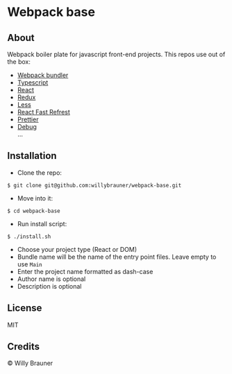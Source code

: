 # Webpack base

## About

Webpack boiler plate for javascript front-end projects. This repos use out of the box:

- [Webpack bundler](https://webpack.js.org/)
- [Typescript](https://www.typescriptlang.org/)
- [React](https://reactjs.org/)
- [Redux](https://redux.js.org/)
- [Less](http://lesscss.org/)
- [React Fast Refrest](https://github.com/pmmmwh/react-refresh-webpack-plugin)
- [Prettier](https://prettier.io/)
- [Debug](https://www.npmjs.com/package/debug)  
  ...

## Installation

- Clone the repo:

```shell script
$ git clone git@github.com:willybrauner/webpack-base.git
```

- Move into it:

```shell script
$ cd webpack-base
```

- Run install script:

```shell script
$ ./install.sh
```

- Choose your project type (React or DOM)
- Bundle name will be the name of the entry point files. Leave empty to use `Main`
- Enter the project name formatted as dash-case
- Author name is optional
- Description is optional

## License

MIT

## Credits

© Willy Brauner
